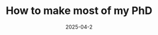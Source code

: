 ---
layout: post
title: How to make most of my PhD
date: 2025-04-2 
description: an example of a blog post with twitter
tags: formatting
categories: sample-posts external-services
---